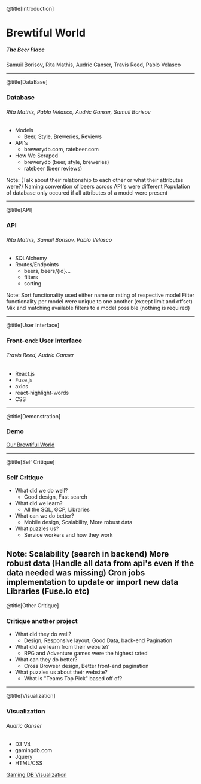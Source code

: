 @title[Introduction]

# Brewtiful World

##### The Beer Place


<span class="byline">Samuil Borisov, Rita Mathis, Audric Ganser, Travis Reed, Pablo Velasco</span>

---

@title[DataBase]

### Database
###### Rita Mathis, Pablo Velasco, Audric Ganser, Samuil Borisov
* Models
	* Beer, Style, Breweries, Reviews
* API's
	* brewerydb.com, ratebeer.com
* How We Scraped
	* brewerydb (beer, style, breweries)
	* ratebeer (beer reviews)

Note:
(Talk about their relationship to each other or what their attributes were?)
Naming convention of beers across API's were different
Population of database only occured if all attributes of a model were present

---

@title[API]

### API
###### Rita Mathis, Samuil Borisov, Pablo Velasco
* SQLAlchemy
* Routes/Endpoints
	* beers, beers/{id}...
	* filters
	* sorting

Note:
Sort functionality used either name or rating of respective model
Filter functionality per model were unique to one another (except limit and offset)
	Mix and matching available filters to a model possible (nothing is required)

---

@title[User Interface]

### Front-end: User Interface
###### Travis Reed, Audric Ganser
* React.js
* Fuse.js
* axios
* react-highlight-words
* CSS


---

@title[Demonstration]
### Demo

[Our Brewtiful World](https://brewtiful.world)

---

@title[Self Critique]
### Self Critique
* What did we do well?
	* Good design, Fast search
* What did we learn?
	* All the SQL, GCP, Libraries
* What can we do better?
	* Mobile design, Scalability, More robust data
* What puzzles us?
	* Service workers and how they work

Note:
Scalability (search in backend)
More robust data (Handle all data from api's even if the data needed was missing)
Cron jobs implementation to update or import new data
Libraries (Fuse.io etc)
---

@title[Other Critique]
### Critique another project
* What did they do well?
	* Design, Responsive layout, Good Data, back-end Pagination
* What did we learn from their website?
	* RPG and Adventure games were the highest rated
* What can they do better?
	* Cross Browser design, Better front-end pagination
* What puzzles us about their website?
	* What is "Teams Top Pick" based off of?

---

@title[Visualization]
### Visualization
###### Audric Ganser
* D3 V4
* gamingdb.com
* Jquery
* HTML/CSS

[Gaming DB Visualization](http://aganser.com/visualization.html)
